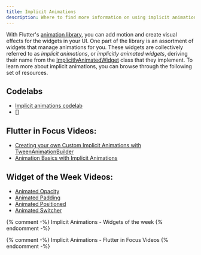 ```yaml
---
title: Implicit Animations
description: Where to find more information on using implicit animations in Flutter.
---
```


With Flutter's [animation library],
you can add motion and create visual effects
for the widgets in your UI.
One part of the library is an assortment of widgets
that manage animations for you.
These widgets are collectively referred to as _implicit
animations_, or _implicitly animated widgets_,
deriving their name from the
[ImplicitlyAnimatedWidget] class that they implement.
To learn more about implicit animations,
you can browse through the following set of resources.

## Codelabs
- [Implicit animations codelab]
- []

## Flutter in Focus Videos:

- [Creating your own Custom Implicit Animations with TweenAnimationBuilder][TweenAnimationBuilder FIF]
- [Animation Basics with Implicit Animations][Implicit Animations FIF]

## Widget of the Week Videos:
- [Animated Opacity][Animated Opacity WOTW]
- [Animated Padding][Animated Padding WOTW]
- [Animated Positioned][Animated Positioned WOTW]
- [Animated Switcher][Animated Switcher WOTW]

[animation library]: {{site.api}}/flutter/animation/animation-library.html
[ImplicitlyAnimatedWidget]: {{site.api}}/flutter/widgets/ImplicitlyAnimatedWidget-class.html
[Implicit animations codelab]: /docs/codelabs/implicit-animations

{% comment -%} Implicit Animations - Widgets of the week {% endcomment -%}

[Animated Opacity WOTW]: https://www.youtube.com/watch?v=QZAvjqOqiLY
[Animated Padding WOTW]: https://www.youtube.com/watch?v=PY2m0fhGNz4
[Animated Positioned WOTW]: https://www.youtube.com/watch?v=hC3s2YdtWt8&vl=en
[Animated Switcher WOTW]: https://www.youtube.com/watch?v=2W7POjFb88g

{% comment -%} Implicit Animations - Flutter in Focus Videos {% endcomment -%}

[TweenAnimationBuilder FIF]: https://www.youtube.com/watch?v=6KiPEqzJIKQ
[Implicit Animations FIF]: https://www.youtube.com/watch?v=IVTjpW3W33s
